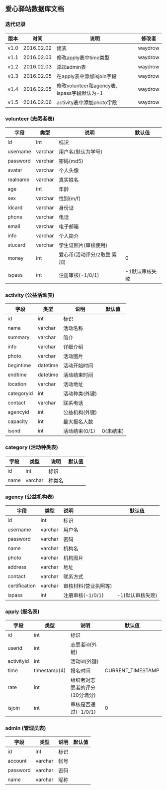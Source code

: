 ## 爱心驿站数据库文档

### 迭代记录

| 版本   | 时间         | 说明                                 | 修改者     |
| ---- | ---------- | ---------------------------------- | ------- |
| v1.0 | 2016.02.02 | 建表                                 | waydrow |
| v1.1 | 2016.02.03 | 修改apply表中time类型                    | waydrow |
| v1.2 | 2016.02.03 | 添加admin表                           | waydrow |
| v1.3 | 2016.02.05 | 在apply表中添加isjoin字段                 | waydrow |
| v1.4 | 2016.02.05 | 修改volunteer和agency表, ispass字段默认为-1 | waydrow |
| v1.5 | 2016.02.06 | activity表中添加photo字段                | waydrow |

### volunteer (志愿者表)

| 字段       | 类型      | 说明               | 默认值      |
| -------- | ------- | ---------------- | -------- |
| id       | int     | 标识               |          |
| username | varchar | 用户名(默认为学号)       |          |
| password | varchar | 密码(md5)          |          |
| avatar   | varchar | 个人头像             |          |
| realname | varchar | 真实姓名             |          |
| age      | int     | 年龄               |          |
| sex      | varchar | 性别(m/f)          |          |
| idcard   | varchar | 身份证              |          |
| phone    | varchar | 电话               |          |
| email    | varchar | 电子邮箱             |          |
| info     | varchar | 个人简介             |          |
| stucard  | varchar | 学生证照片(审核使用)      |          |
| money    | int     | 爱心币(活动评分/2取整 累加) | 0        |
| ispass   | int     | 注册审核(-1/0/1)     | -1默认审核失败 |

### activity (公益活动表)

| 字段         | 类型       | 说明        | 默认值    |
| ---------- | -------- | --------- | ------ |
| id         | int      | 标识        |        |
| name       | varchar  | 活动名称      |        |
| summary    | varchar  | 简介        |        |
| info       | varchar  | 详细介绍      |        |
| photo      | varchar  | 活动图片      |        |
| begintime  | datetime | 活动开始时间    |        |
| endtime    | datetime | 活动结束时间    |        |
| location   | varchar  | 活动地址      |        |
| categoryid | int      | 活动种类(外键)  |        |
| contact    | varchar  | 联系电话      |        |
| agencyid   | int      | 公益机构(外键)  |        |
| capacity   | int      | 最大报名人数    |        |
| isend      | int      | 活动结束(0/1) | 0(未结束) |

### category (活动种类表)

| 字段   | 类型      | 说明   | 默认值  |
| ---- | ------- | ---- | ---- |
| id   | int     | 标识   |      |
| name | varchar | 种类名  |      |

### agency (公益机构表)

| 字段            | 类型      | 说明           | 默认值        |
| ------------- | ------- | :----------- | ---------- |
| id            | int     | 标识           |            |
| username      | varchar | 用户名          |            |
| password      | varchar | 密码           |            |
| name          | varchar | 机构名          |            |
| photo         | varchar | 机构图片         |            |
| address       | varchar | 地址           |            |
| contact       | varchar | 联系方式         |            |
| certification | varchar | 审核材料(营业执照等)  |            |
| ispass        | int     | 注册审核(-1/0/1) | -1(默认审核失败) |

### apply (报名表)

| 字段         | 类型           | 说明                | 默认值               |
| ---------- | ------------ | ----------------- | ----------------- |
| id         | int          | 标识                |                   |
| userid     | int          | 志愿者id(外键)         |                   |
| activityid | int          | 活动id(外键)          |                   |
| time       | timestamp(4) | 报名时间              | CURRENT_TIMESTAMP |
| rate       | int          | 组织者对志愿者的评分(10分满分) |                   |
| isjoin     | int          | 审核是否通过(-1/0/1)    | 0                 |

### admin (管理员表)

| 字段       | 类型      | 说明   | 默认值  |
| -------- | ------- | ---- | ---- |
| id       | int     | 标识   |      |
| account  | varchar | 帐号   |      |
| password | varchar | 密码   |      |
| name     | varchar | 昵称   |      |